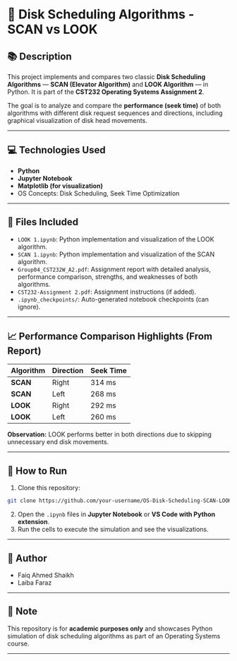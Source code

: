 
# 📄 Disk Scheduling Algorithms - SCAN vs LOOK

## 📚 Description
This project implements and compares two classic **Disk Scheduling Algorithms** — **SCAN (Elevator Algorithm)** and **LOOK Algorithm** — in Python. It is part of the **CST232 Operating Systems Assignment 2**.

The goal is to analyze and compare the **performance (seek time)** of both algorithms with different disk request sequences and directions, including graphical visualization of disk head movements.

---

## 💻 Technologies Used
- **Python**
- **Jupyter Notebook**
- **Matplotlib (for visualization)**
- OS Concepts: Disk Scheduling, Seek Time Optimization

---

## 🚀 Files Included
- `LOOK 1.ipynb`: Python implementation and visualization of the LOOK algorithm.
- `SCAN 1.ipynb`: Python implementation and visualization of the SCAN algorithm.
- `Group04_CST232W_A2.pdf`: Assignment report with detailed analysis, performance comparison, strengths, and weaknesses of both algorithms.
- `CST232-Assignment 2.pdf`: Assignment instructions (if added).
- `.ipynb_checkpoints/`: Auto-generated notebook checkpoints (can ignore).

---

## 📈 Performance Comparison Highlights (From Report)
| Algorithm | Direction | Seek Time |
|----------|----------|----------|
| **SCAN** | Right    | 314 ms   |
| **SCAN** | Left     | 268 ms   |
| **LOOK** | Right    | 292 ms   |
| **LOOK** | Left     | 260 ms   |

**Observation:** LOOK performs better in both directions due to skipping unnecessary end disk movements.

---

## 🔄 How to Run
1. Clone this repository:
```bash
git clone https://github.com/your-username/OS-Disk-Scheduling-SCAN-LOOK.git
```
2. Open the `.ipynb` files in **Jupyter Notebook** or **VS Code with Python extension**.
3. Run the cells to execute the simulation and see the visualizations.

---

## 📌 Author
- Faiq Ahmed Shaikh
- Laiba Faraz
---

## 📑 Note
This repository is for **academic purposes only** and showcases Python simulation of disk scheduling algorithms as part of an Operating Systems course.

---
